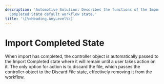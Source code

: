 ```yaml
---
description: 'Automotive Solution: Describes the functions of the Import
  Completed State default workflow state.'
title: '\[%=Heading.AnyLevel%\]'
---
```


Import Completed State
======================

When import has completed, the controller object is automatically passed
to the Import Completed state where it will remain until a user takes
action on it. The only option for action is to discard the file, which
passes the controller object to the Discard File state, effectively
removing it from the workflow.
